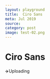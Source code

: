 ```yaml
---
layout: playground
title:  Ciro Sans
meta: Jul 2019
source: 
category: post
image: test-02.png
---
```


# Ciro Sans
✈️Uploading







